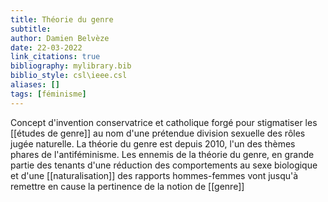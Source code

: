 ```yaml
---
title: Théorie du genre
subtitle:
author: Damien Belvèze
date: 22-03-2022
link_citations: true
bibliography: mylibrary.bib
biblio_style: csl\ieee.csl
aliases: []
tags: [féminisme]
---
```


Concept d'invention conservatrice et catholique forgé pour stigmatiser les [[études de genre]] au nom d'une prétendue division sexuelle des rôles jugée naturelle.
La théorie du genre est depuis 2010, l'un des thèmes phares de l'antiféminisme. 
Les ennemis de la théorie du genre, en grande partie des tenants d'une réduction des comportements au sexe biologique et d'une [[naturalisation]] des rapports hommes-femmes vont jusqu'à remettre en cause la pertinence de la notion de [[genre]] 